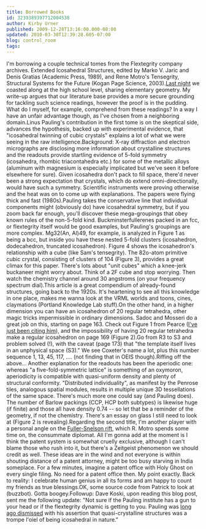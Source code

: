 ```yaml
---
title: Borrowed Books
id: 3239389397712004538
author: Kirby Urner
published: 2009-12-28T13:16:00.000-08:00
updated: 2010-03-30T12:39:28.605-07:00
blog: control_room
tags: 
---
```


I'm borrowing a couple technical tomes from the Flextegrity company archives.  Extended Icosahedral Structures, edited by Marko V. Jaric and Denis Gratias (Academic Press, 1989), and Rene Motro's Tensegrity, Structural Systems for the Future (Kogan Page Science, 2003).[Last night](http://worldgame.blogspot.com/2009/12/math-teaching-in-portland.html) we coasted along at the high school level, sharing elementary geometry.  My write-up argues that our literature base provides a more secure grounding for tackling such science readings, however the proof is in the pudding.  What do I myself, for example, comprehend from these readings?  In a way I have an unfair advantage though, as I've chosen from a neighboring domain.Linus Pauling's contribution in the first tome is on the skeptical side, advances the hypothesis, backed up with experimental evidence, that "icosahedral twinning of cubic crystals" explains a lot of what we were seeing in the raw intelligence.Background: X-ray diffraction and electron micrographs are disclosing more information about crystalline structures and the readouts provide startling evidence of 5-fold symmetry (icosahedra, rhombic triacontahedra etc.) for some of the metallic alloys (aluminum with magnesium is especially implicated but we've seen it before elsewhere for sure).  Given icosahedra don't pack to fill space, there'd never been a strong expectation that crystals, which do extend omni-directionally, would have such a symmetry.  Scientific instruments were proving otherwise and the heat was on to come up with explanations. The papers were flying thick and fast (1980s).Pauling takes the conservative line that individual components might (obviously do) have icosahedral symmetry, but if you zoom back far enough, you'll discover these mega-groupings that obey known rules of the non-5-fold kind.  Buckminsterfullerenes packed in an fcc, or flextegrity itself would be good examples, but Pauling's groupings are more complex.  Mg32(An, Al)49, for example, is analyzed in Figure 1 as being a bcc, but inside you have these nested 5-fold clusters (icosahedron, dodecahedron, truncated icosahedron).  Figure 4 shows the icosahedron's relationship with a cube (like Sam's tensegrity). The 82o-atom primitive cubic crystal, consisting of clusters of 104 (Figure 3), provides a great climax for this paper.  There's lots about "unit cubes" which a knee-jerk buckaneer might worry about.  Think of a 2F cube and stop worrying.  Then watch the chemistry channel around 30 angstroms (on your frequency spectrum dial).This article is a great compendium of already-found structures, going back to the 1920s.  It's heartening to see all this knowledge in one place, makes me wanna look at the VRML worlds and toons, cines, claymations (Portland Knowledge Lab stuff).On the other hand, in a higher dimension you can have an icosahedron of 20 regular tetrahedra, other magic tricks impermissible in ordinary dimensions.  Sadoc and Mosseri do a great job on this, starting on page 163.  Check out Figure 1 from Pearce ([I've just been citing him](http://worldgame.blogspot.com/2009/12/real-and-rational-numbers.html)), and the impossibility of having 20 regular tetrahedra make a regular icosahedron on page 169 (Figure 2).Go from R3 to S3 and problem solved (!), with the caveat (page 173) that "the template itself lives in an unphysical space (S3)."  We see Coxeter's name a lot, plus this number sequence 1, 13, 45, 117, .... (not finding that in OEIS though).Riffing off the above... Another explanation for the readouts has been the aperiodic one:  whereas "a five-fold-symmetric lattice" is something of an oxymoron, aperiodicity is compatible with quasi-uniform density and plenty of structural conformity.  "Distributed individuality", as manifest by the Penrose tiles, analogous spatial modules, results in multiple unique 3D tessellations of the same space.  There's much more one could say (and Pauling does).  The number of Barlow packings (CCP, HCP both subtypes) is likewise huge (if finite) and those all have density 0.74 -- so let that be a reminder of the geometry, if not the chemistry.  There's an essay on glass I still need to look at (Figure 2 is revealing).Regarding the second title, I'm another player with a personal angle on the [Fuller-Snelson rift](http://www.grunch.net/snelson/), which R. Motro spends some time on, the consummate diplomat.  All I'm gonna add at the moment is I think the patent system is somewhat cruelly exclusive, although I can't blame those who rush into it, but there's a Zeitgeist phenomenon we should credit as well.  These ideas are in the wind and not everyone is within shouting distance of a patent attorney, might be too busy starving in India someplace.  For a few minutes, imagine a patent office with Holy Ghost on every single filing.  No need for a patent office then.  My point exactly.  Back to reality:  I celebrate human genius in all its forms and am happy to count my friends as true blessings.OK, some source code from Patrick to look at (buzzbot).  Gotta boogey.Followup:  Dave Koski, upon reading this blog post, sent me the following update:  "Not sure if the Pauling institute has a gun to your head or if the flextegrity dynamic is getting to you. Pauling was [long ago dismissed](http://www.nature.com/nature/journal/v326/n6111/abs/326372a0.html) with his assertion that quasi-crystalline structures was a trompe l'oiel of being icosahedral in nature."[](http://www.nature.com/nature/journal/v326/n6111/abs/326372a0.html)